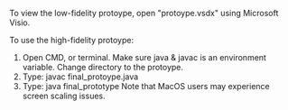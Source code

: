 To view the low-fidelity protoype, open "protoype.vsdx" using Microsoft Visio.

To use the high-fidelity protoype: 
1. Open CMD, or terminal. Make sure java & javac is an environment variable. Change directory to the protoype.
2. Type: javac final_protoype.java
3. Type: java final_prototype
Note that MacOS users may experience screen scaling issues.